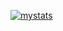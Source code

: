 [![mystats](https://github-readme-stats.vercel.app/api?username=erictalv)](https://github.com/erictalv/github-readme-stats)
